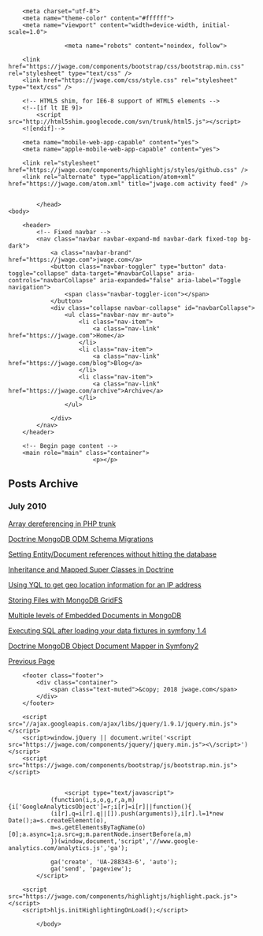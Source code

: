 <!DOCTYPE html>
<html>
    <head>
        <title>Posts Archive &mdash; jwage.com &mdash; I am Jonathan H. Wage</title>

        <meta charset="utf-8">
        <meta name="theme-color" content="#ffffff">
        <meta name="viewport" content="width=device-width, initial-scale=1.0">

                    <meta name="robots" content="noindex, follow">
        
        <link href="https://jwage.com/components/bootstrap/css/bootstrap.min.css" rel="stylesheet" type="text/css" />
        <link href="https://jwage.com/css/style.css" rel="stylesheet" type="text/css" />

        <!-- HTML5 shim, for IE6-8 support of HTML5 elements -->
        <!--[if lt IE 9]>
            <script src="http://html5shim.googlecode.com/svn/trunk/html5.js"></script>
        <![endif]-->

        <meta name="mobile-web-app-capable" content="yes">
        <meta name="apple-mobile-web-app-capable" content="yes">

        <link rel="stylesheet" href="https://jwage.com/components/highlightjs/styles/github.css" />
        <link rel="alternate" type="application/atom+xml" href="https://jwage.com/atom.xml" title="jwage.com activity feed" />

        
            </head>
    <body>

        <header>
            <!-- Fixed navbar -->
            <nav class="navbar navbar-expand-md navbar-dark fixed-top bg-dark">
                <a class="navbar-brand" href="https://jwage.com">jwage.com</a>
                <button class="navbar-toggler" type="button" data-toggle="collapse" data-target="#navbarCollapse" aria-controls="navbarCollapse" aria-expanded="false" aria-label="Toggle navigation">
                    <span class="navbar-toggler-icon"></span>
                </button>
                <div class="collapse navbar-collapse" id="navbarCollapse">
                    <ul class="navbar-nav mr-auto">
                        <li class="nav-item">
                            <a class="nav-link" href="https://jwage.com">Home</a>
                        </li>
                        <li class="nav-item">
                            <a class="nav-link" href="https://jwage.com/blog">Blog</a>
                        </li>
                        <li class="nav-item">
                            <a class="nav-link" href="https://jwage.com/archive">Archive</a>
                        </li>
                    </ul>
<!--                     <form class="form-inline mt-2 mt-md-0">
                        <input class="form-control mr-sm-2" type="text" placeholder="Search" aria-label="Search">
                        <button class="btn btn-outline-success my-2 my-sm-0" type="submit">Search</button>
                    </form> -->
                </div>
            </nav>
        </header>

        <!-- Begin page content -->
        <main role="main" class="container">
                            <p></p>

<h2>Posts Archive</h2>

<p>      </p>

<h3>July 2010</h3>

<p></p>

<div>
    <a href="https://jwage.com/post/2010/07/31/array-dereferencing-in-php-trunk">Array dereferencing in PHP trunk</a>
  </div>

<p></p>

<div>
    <a href="https://jwage.com/post/2010/07/30/doctrine-mongodb-odm-schema-migrations">Doctrine MongoDB ODM Schema Migrations</a>
  </div>

<p></p>

<div>
    <a href="https://jwage.com/post/2010/07/28/setting-entitydocument-references-without-hitting">Setting Entity/Document references without hitting the database</a>
  </div>

<p></p>

<div>
    <a href="https://jwage.com/post/2010/07/28/inheritance-and-mapped-super-classes-in-doctrine">Inheritance and Mapped Super Classes in Doctrine</a>
  </div>

<p></p>

<div>
    <a href="https://jwage.com/post/2010/07/27/using-yql-to-get-geo-location-information-for-an">Using YQL to get geo location information for an IP address</a>
  </div>

<p></p>

<div>
    <a href="https://jwage.com/post/2010/07/27/storing-files-with-mongodb-gridfs">Storing Files with MongoDB GridFS</a>
  </div>

<p></p>

<div>
    <a href="https://jwage.com/post/2010/07/27/multiple-levels-of-embedded-documents-in-mongodb">Multiple levels of Embedded Documents in MongoDB</a>
  </div>

<p></p>

<div>
    <a href="https://jwage.com/post/2010/07/26/executing-sql-after-loading-your-data-fixtures-in">Executing SQL after loading your data fixtures in symfony 1.4</a>
  </div>

<p></p>

<div>
    <a href="https://jwage.com/post/2010/07/26/doctrine-mongodb-object-document-mapper-in">Doctrine MongoDB Object Document Mapper in Symfony2</a>
  </div>

<p></p>

<div>
    <nav class="article clearfix">
        <a class="previous" href="https://jwage.com/archive/page/3.md" title="Previous Page"><span class="title">Previous Page</span></a>
            </nav>
</div>
                    </main>

        <footer class="footer">
            <div class="container">
                <span class="text-muted">&copy; 2018 jwage.com</span>
            </div>
        </footer>

        <script src="//ajax.googleapis.com/ajax/libs/jquery/1.9.1/jquery.min.js"></script>
        <script>window.jQuery || document.write('<script src="https://jwage.com/components/jquery/jquery.min.js"><\/script>')</script>
        <script src="https://jwage.com/components/bootstrap/js/bootstrap.min.js"></script>

        
                    <script type="text/javascript">
                (function(i,s,o,g,r,a,m){i['GoogleAnalyticsObject']=r;i[r]=i[r]||function(){
                (i[r].q=i[r].q||[]).push(arguments)},i[r].l=1*new Date();a=s.createElement(o),
                m=s.getElementsByTagName(o)[0];a.async=1;a.src=g;m.parentNode.insertBefore(a,m)
                })(window,document,'script','//www.google-analytics.com/analytics.js','ga');

                ga('create', 'UA-288343-6', 'auto');
                ga('send', 'pageview');
            </script>
        
        <script src="https://jwage.com/components/highlightjs/highlight.pack.js"></script>
        <script>hljs.initHighlightingOnLoad();</script>

            </body>
</html>
